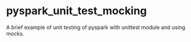 # pyspark_unit_test_mocking
A brief example of unit testing of pyspark with unittest module and using mocks.
